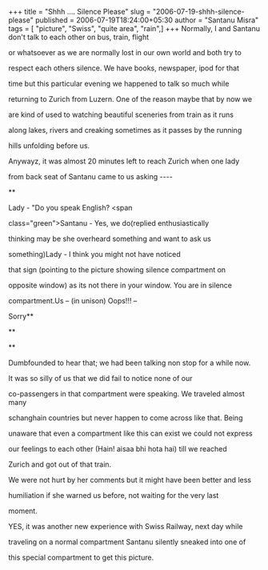 +++
title = "Shhh …. Silence Please"
slug = "2006-07-19-shhh-silence-please"
published = 2006-07-19T18:24:00+05:30
author = "Santanu Misra"
tags = [ "picture", "Swiss", "quite area", "rain",]
+++
Normally, I and Santanu don't talk to each other on bus, train, flight
or whatsoever as we are normally lost in our own world and both try to
respect each others silence. We have books, newspaper, ipod for that
time but this particular evening we happened to talk so much while
returning to Zurich from Luzern. One of the reason maybe that by now we
are kind of used to watching beautiful sceneries from train as it runs
along lakes, rivers and creaking sometimes as it passes by the running
hills unfolding before us.

Anywayz, it was almost 20 minutes left to reach Zurich when one lady
from back seat of Santanu came to us asking ----

**<span class="orange">  
</span><span class="orange">Lady - "Do you speak English? </span><span
class="green">Santanu - Yes, we do</span>(replied enthusiastically
thinking may be she overheard something and want to ask us
something)<span class="orange">Lady - I think you might not have noticed
that sign (pointing to the picture showing silence compartment on
opposite window) as its not there in your window. You are in silence
compartment.</span><span class="green">Us – (in unison) Oops!!! –
Sorry</span>**  
**<span class="green">  
</span>**

  



Dumbfounded to hear that; we had been talking non stop for a while now.
It was so silly of us that we did fail to notice none of our
co-passengers in that compartment were speaking. We traveled almost many
schanghain countries but never happen to come across like that. Being
unaware that even a compartment like this can exist we could not express
our feelings to each other (Hain! aisaa bhi hota hai) till we reached
Zurich and got out of that train.

  
We were not hurt by her comments but it might have been better and less
humiliation if she warned us before, not waiting for the very last
moment.

  
YES, it was another new experience with Swiss Railway, next day while
traveling on a normal compartment Santanu silently sneaked into one of
this special compartment to get this picture.
